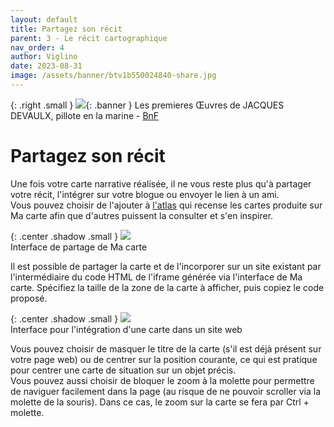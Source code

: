 ```yaml
---
layout: default
title: Partagez son récit
parent: 3 - Le récit cartographique
nav_order: 4
author: Viglino
date: 2023-08-31
image: /assets/banner/btv1b550024840-share.jpg
---
```

{: .right .small }
![](/Macarte-MI/assets/banner/btv1b550024840-share.jpg){: .banner }
Les premieres Œuvres de JACQUES DEVAULX, pillote en la marine - [BnF](https://gallica.bnf.fr/ark:/12148/btv1b550024840/f62.item)

# Partagez son récit

Une fois votre carte narrative réalisée, il ne vous reste plus qu'à partager votre récit, l'intégrer sur votre blogue ou envoyer le lien à un ami.  
Vous pouvez choisir de l'ajouter à [l'atlas](https://macarte.ign.fr/atlas/) qui recense les cartes produite sur Ma carte afin que d'autres puissent la consulter et s'en inspirer.

{: .center .shadow .small }
![](/Macarte-MI/assets//img/ch3.1-share.png)   
Interface de partage de Ma carte

Il est possible de partager la carte et de l'incorporer sur un site existant par l'intermédiaire du code HTML de l'iframe générée via l'interface de Ma carte. Spécifiez la taille de la zone de la carte à afficher, puis copiez le code proposé.   

{: .center .shadow .small }
![](/Macarte-MI/assets//img/ch3.1-share2.jpg)   
Interface pour l'intégration d'une carte dans un site web

Vous pouvez choisir de masquer le titre de la carte (s'il est déjà présent sur votre page web) ou de centrer sur la position courante, ce qui est pratique pour centrer une carte de situation sur un objet précis.   
Vous pouvez aussi choisir de bloquer le zoom à la molette pour permettre de naviguer facilement dans la page (au risque de ne pouvoir scroller via la molette de la souris). Dans ce cas, le zoom sur la carte se fera par Ctrl + molette.
